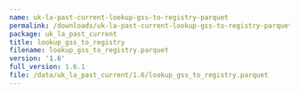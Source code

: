 ```yaml
---
name: uk-la-past-current-lookup-gss-to-registry-parquet
permalink: /downloads/uk-la-past-current-lookup-gss-to-registry-parquet/1_6
package: uk_la_past_current
title: lookup_gss_to_registry
filename: lookup_gss_to_registry.parquet
version: '1.6'
full_version: 1.6.1
file: /data/uk_la_past_current/1.6/lookup_gss_to_registry.parquet
---
```

